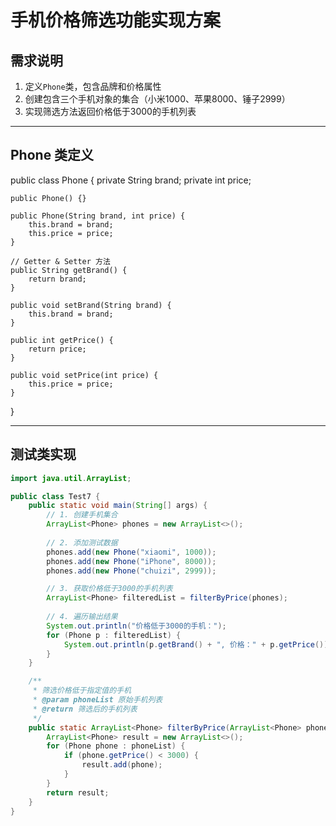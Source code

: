 # 手机价格筛选功能实现方案

## 需求说明
1. 定义`Phone`类，包含品牌和价格属性
2. 创建包含三个手机对象的集合（小米1000、苹果8000、锤子2999）
3. 实现筛选方法返回价格低于3000的手机列表

---

## Phone 类定义

public class Phone {
    private String brand;
    private int price;

    public Phone() {}

    public Phone(String brand, int price) {
        this.brand = brand;
        this.price = price;
    }

    // Getter & Setter 方法
    public String getBrand() {
        return brand;
    }

    public void setBrand(String brand) {
        this.brand = brand;
    }

    public int getPrice() {
        return price;
    }

    public void setPrice(int price) {
        this.price = price;
    }
}

---

## 测试类实现
```java
import java.util.ArrayList;

public class Test7 {
    public static void main(String[] args) {
        // 1. 创建手机集合
        ArrayList<Phone> phones = new ArrayList<>();
        
        // 2. 添加测试数据
        phones.add(new Phone("xiaomi", 1000));
        phones.add(new Phone("iPhone", 8000));
        phones.add(new Phone("chuizi", 2999));

        // 3. 获取价格低于3000的手机列表
        ArrayList<Phone> filteredList = filterByPrice(phones);
        
        // 4. 遍历输出结果
        System.out.println("价格低于3000的手机：");
        for (Phone p : filteredList) {
            System.out.println(p.getBrand() + ", 价格：" + p.getPrice());
        }
    }

    /**
     * 筛选价格低于指定值的手机
     * @param phoneList 原始手机列表
     * @return 筛选后的手机列表
     */
    public static ArrayList<Phone> filterByPrice(ArrayList<Phone> phoneList) {
        ArrayList<Phone> result = new ArrayList<>();
        for (Phone phone : phoneList) {
            if (phone.getPrice() < 3000) {
                result.add(phone);
            }
        }
        return result;
    }
}